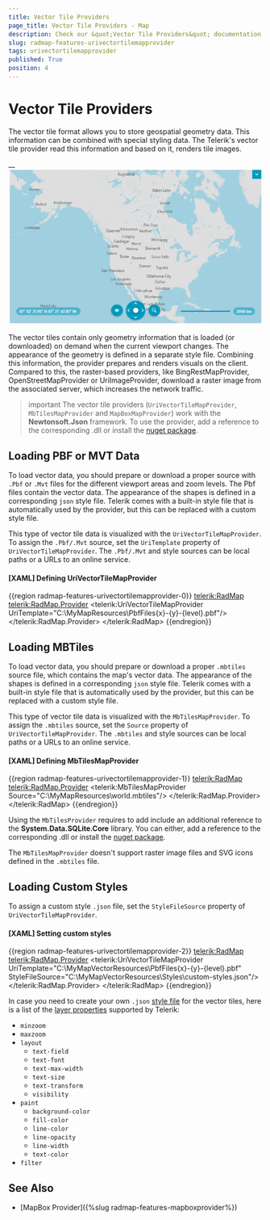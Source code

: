```yaml
---
title: Vector Tile Providers
page_title: Vector Tile Providers - Map
description: Check our &quot;Vector Tile Providers&quot; documentation article for the RadMap WPF control.
slug: radmap-features-urivectortilemapprovider
tags: urivectortilemapprovider
published: True
position: 4
---
```


# Vector Tile Providers

The vector tile format allows you to store geospatial geometry data. This information can be combined with special styling data. The Telerik's vector tile provider read this information and based on it, renders tile images.

__
![A picture showing WPF RadMap with UriVectorTileMapProvider](images/radmap-features-urivectortilemapprovider-0.png)

The vector tiles contain only geometry information that is loaded (or downloaded) on demand when the current viewport changes. The appearance of the geometry is defined in a separate style file. Combining this information, the provider prepares and renders visuals on the client. Compared to this, the raster-based providers, like BingRestMapProvider, OpenStreetMapProvider or UriImageProvider, download a raster image from the associated server, which increases the network traffic.

>important The vector tile providers (`UriVectorTileMapProvider`, `MbTilesMapProvider` and `MapBoxMapProvider`) work with the __Newtonsoft.Json__ framework. To use the provider, add a reference to the corresponding .dll or install the [nuget package](https://www.nuget.org/packages/Newtonsoft.Json/).

## Loading PBF or MVT Data

To load vector data, you should prepare or download a proper source with `.Pbf` or `.Mvt` files for the different viewport areas and zoom levels. The Pbf files contain the vector data. The appearance of the shapes is defined in a corresponding `json` style file. Telerik comes with a built-in style file that is automatically used by the provider, but this can be replaced with a custom style file. 

This type of vector tile data is visualized with the `UriVectorTileMapProvider`. To assign the `.Pbf/.Mvt` source, set the `UriTemplate` property of `UriVectorTileMapProvider`. The `.Pbf/.Mvt` and style sources can be local paths or a URLs to an online service. 

#### __[XAML] Defining UriVectorTileMapProvider__
{{region radmap-features-urivectortilemapprovider-0}}
	<telerik:RadMap>
		<telerik:RadMap.Provider>
			<telerik:UriVectorTileMapProvider UriTemplate="C:\MyMapResources\PbfFiles\{x}-{y}-{level}.pbf"/>
		</telerik:RadMap.Provider>
	</telerik:RadMap>
{{endregion}}

## Loading MBTiles

To load vector data, you should prepare or download a proper `.mbtiles` source file, which contains the map's vector data. The appearance of the shapes is defined in a corresponding `json` style file. Telerik comes with a built-in style file that is automatically used by the provider, but this can be replaced with a custom style file. 

This type of vector tile data is visualized with the `MbTilesMapProvider`. To assign the `.mbtiles` source, set the `Source` property of `UriVectorTileMapProvider`. The `.mbtiles` and style sources can be local paths or a URLs to an online service. 

#### __[XAML] Defining MbTilesMapProvider__
{{region radmap-features-urivectortilemapprovider-1}}
	<telerik:RadMap>
		<telerik:RadMap.Provider>
			<telerik:MbTilesMapProvider Source="C:\MyMapResources\world.mbtiles"/>
		</telerik:RadMap.Provider>
	</telerik:RadMap>
{{endregion}}

Using the `MbTilesProvider` requires to add include an additional reference to the __System.Data.SQLite.Core__ library. You can either, add a reference to the corresponding .dll or install the [nuget package](https://www.nuget.org/packages/System.Data.SQLite.Core/).

The `MbTilesMapProvider` doesn't support raster image files and SVG icons defined in the `.mbtiles` file.

## Loading Custom Styles 

To assign a custom style `.json` file, set the `StyleFileSource` property of `UriVectorTileMapProvider`.

#### __[XAML] Setting custom styles__
{{region radmap-features-urivectortilemapprovider-2}}
	<telerik:RadMap>
		<telerik:RadMap.Provider>
			<telerik:UriVectorTileMapProvider UriTemplate="C:\MyMapVectorResources\PbfFiles\{x}-{y}-{level}.pbf"
											  StyleFileSource="C:\MyMapVectorResources\Styles\custom-styles.json"/>
		</telerik:RadMap.Provider>
	</telerik:RadMap>
{{endregion}}

In case you need to create your own `.json` [style file](https://docs.mapbox.com/mapbox-gl-js/style-spec/) for the vector tiles, here is a list of the [layer properties](https://docs.mapbox.com/mapbox-gl-js/style-spec/layers/) supported by Telerik:

* `minzoom`
* `maxzoom` 
* `layout`    
    * `text-field`
    * `text-font`
    * `text-max-width`
    * `text-size`
    * `text-transform`
	* `visibility`	
* `paint`
	* `background-color`
	* `fill-color`
	* `line-color`
	* `line-opacity`
	* `line-width`
	* `text-color`
* `filter`

## See Also 
* [MapBox Provider]({%slug radmap-features-mapboxprovider%})